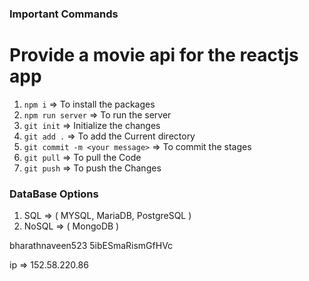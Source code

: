 ### Important Commands

# Provide a movie api for the reactjs app
1. `npm i` => To install the packages
2. `npm run server` => To run the server
3. `git init` => Initialize the changes
4. `git add .` => To add the Current directory
5. `git commit -m <your message>` => To commit the stages
6. `git pull` => To pull the Code
7. `git push` => To push the Changes

### DataBase Options
1. SQL => ( MYSQL, MariaDB, PostgreSQL )
2. NoSQL => ( MongoDB )

bharathnaveen523
5ibESmaRismGfHVc

ip => 152.58.220.86

